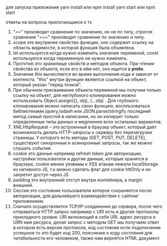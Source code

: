 для запуска приложения
yarn install или npm install
yarn start или npm start

ответы на вопросы прилогающиеся к тз

1) "==" производит сравнение по значению, но не по типу, строгое сравнение "===" производит сравнение по значению и типу.
2) scope это внутренее свойство функции, оно содержит ссылку на область видимости, в которой функция была объявлена.
3) let используется когда нужно изменить значение переменой, const используется когда переменную не нужно изменять.
4) Прототип это хранилище свойств и методов объекта. При чтении свойства из объекта, если его в нём нет, оно ищется в __proto__.
5) Значение this вычесляется во время выполнения кода и зависит от контекста. "this" внутри функции является ссылкой на объект, который указан "перед точкой".
6) При обычном присваивание объекта переменой мы получим только ссылку на объект, для неглубокого клонирования можно использовать Object.assign({}, obj), {...obj) .
 Для глубокого клонирования можно написать свою функцию, воспльзоваться библиотеками jquery,lodash или JSON.parse/stringify последний метод самый простой в написании, но он копирует только определенные типы данных и медленнее всех остальных вариантов.
7) XMLHttpRequest – это встроенный в браузер объект, который даёт возможность делать HTTP-запросы к серверу без перезагрузки страницы. У которого есть методы (GET, POST, PUT, DELETE), существуют синхронные и асинхронные запросы, так же можно слушать события.
8) cookie это данные например refresh token для авторизации, настройки пользователя и другие данные, которые хранятся в браузере, cookie менее уязвимы к XSS атакам нежели localStorage из нативного JS, т.к можно сделать флаг для cookie httOnly и он запретит доступ через JS
9) padding это внутренний отступ внутри контейнера, а margin внешний.
10) Сессия это состояние пользователя которое сохраняется после авторизации, для дальнейшего взаимодействия с сайтом/приложением.
11) Сначало осуществляется TCP/IP-соединение до сервера, после чего отправиться HTTP запрос например с URI есть и другие протоколы прикладного уровня. URI вклюающий в себя URL адрес ресурса и URN имя ресурса, делая запрос с методом GET мы получаем ответ в котором есть версия протокола, код состояния если подключение успешное то это будет код 200, пояснение к коду состояния для читабильности его человеком, также нам вернётся HTML документ.
